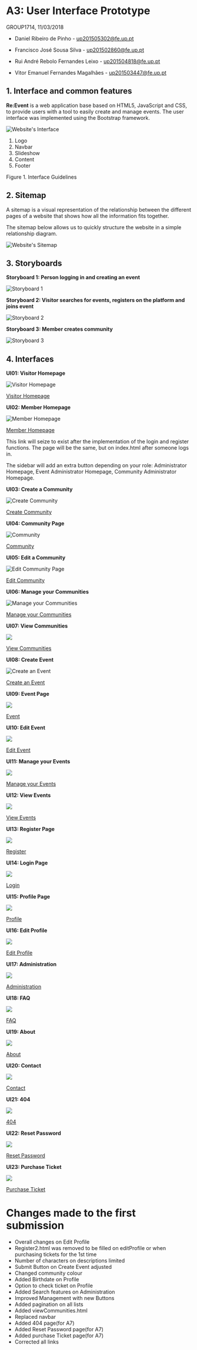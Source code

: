 # A3: User Interface Prototype

GROUP1714, 11/03/2018 

* Daniel Ribeiro de Pinho - up201505302@fe.up.pt 

* Francisco José Sousa Silva - up201502860@fe.up.pt 

* Rui André Rebolo Fernandes Leixo - up201504818@fe.up.pt 

* Vitor Emanuel Fernandes Magalhães - up201503447@fe.up.pt 

 
## 1. Interface and common features

**Re:Event** is a web application base based on HTML5, JavaScript and CSS, to provide users with a tool to easily create and manage events. The user interface was implemented using the Bootstrap framework.

![Website's Interface](https://raw.githubusercontent.com/LastLombax/lbaw1714/master/Deliverables/Interface%20Guidelines/homepage%20guideline.png?token=AYlAMbYjBYNDU2km4u4z0Gn5YZwCnNGVks5a1FxjwA%3D%3D "Interface")

1. Logo
2. Navbar
3. Slideshow
4. Content
5. Footer

Figure 1. Interface Guidelines

 
## 2. Sitemap

A sitemap is a visual representation of the relationship between the different pages of a website that shows how all the information fits together.

The sitemap below allows us to quickly structure the website in a simple relationship diagram.
 
![Website's Sitemap](https://raw.githubusercontent.com/LastLombax/lbaw1714/master/Deliverables/Site%20Map/SiteMap.png?token=AYlAMawp0h4bKsJ-gmYRcwVEtIFasb4Qks5a1F7MwA%3D%3D)
 
## 3. Storyboards
 
**Storyboard 1: Person logging in and creating an event**

![Storyboard 1](https://raw.githubusercontent.com/LastLombax/lbaw1714/master/Deliverables/Storyboards/storyboard%201.png?token=AYlAMemyW9RkizBFP_g15wGlWuR4UBedks5a1F71wA%3D%3D)

**Storyboard 2: Visitor searches for events, registers on the platform and joins event**

![Storyboard 2](https://raw.githubusercontent.com/LastLombax/lbaw1714/master/Deliverables/Storyboards/storyboard%202.png?token=AYlAMX54nMD5nyEuRGKFPi-WtAsYCX4Aks5a1F8IwA%3D%3D)

**Storyboard 3: Member creates community**

![Storyboard 3](https://raw.githubusercontent.com/LastLombax/lbaw1714/master/Deliverables/Storyboards/storyboard%203.png?token=AYlAMXxC2ib_at-RHIlvwINeLS_cFZHsks5a1F8UwA%3D%3D)
 
## 4. Interfaces

**UI01: Visitor Homepage**

![Visitor Homepage](https://raw.githubusercontent.com/LastLombax/lbaw1714/master/Deliverables/Interfaces'%20screenshots/visitorHomepage.png?token=AYlAMeqJl_wjQgtLSWCMM7TwOZhCbIIJks5a1F-PwA%3D%3D)

[Visitor Homepage](https://lastlombax.github.io/lbaw1714/index.html)

**UI02: Member Homepage**

![Member Homepage](https://raw.githubusercontent.com/LastLombax/lbaw1714/master/Deliverables/Interfaces'%20screenshots/memberHomepage.png?token=AYlAMXAJElp8OUsV56O4JLNssK2Eviobks5a1F_OwA%3D%3D)

[Member Homepage](https://lastlombax.github.io/lbaw1714/memberHomepage.html)

This link will seize to exist after the implementation of the login and register functions. 
The page will be the same, but on index.html after someone logs in.

The sidebar will add an extra button depending on your role: Administrator Homepage, Event Administrator Homepage,
Community Administrator Homepage.



**UI03: Create a Community**

![Create Community](https://raw.githubusercontent.com/LastLombax/lbaw1714/master/Deliverables/Interfaces'%20screenshots/createCommunity.png?token=AYlAMZ7HVbC59yXvfWIwm1YfFaCW2P9Eks5a1F_1wA%3D%3D)

[Create Community](https://lastlombax.github.io/lbaw1714/createCommunity.html)

**UI04: Community Page**

![Community](https://raw.githubusercontent.com/LastLombax/lbaw1714/master/Deliverables/Interfaces'%20screenshots/community%20page.png?token=AYlAMbTT1hhfdc-xWLidm3N54FN_2hG2ks5a1GAJwA%3D%3D)

[Community](https://lastlombax.github.io/lbaw1714/community.html)

**UI05: Edit a Community**

![Edit Community Page](https://raw.githubusercontent.com/LastLombax/lbaw1714/master/Deliverables/Interfaces'%20screenshots/editCommunity.png?token=AYlAMZm4W3fjuUSC9dFjKkidRCcXyEkEks5a1GAdwA%3D%3D)

[Edit Community](https://lastlombax.github.io/lbaw1714/editCommunity.html)

**UI06: Manage your Communities**

![Manage your Communities](https://raw.githubusercontent.com/LastLombax/lbaw1714/master/Deliverables/Interfaces'%20screenshots/manageCommunities.png?token=AYlAMQ3nzT3ZmglvclmDILu28upFOkl2ks5a1GBawA%3D%3D)

[Manage your Communities](https://lastlombax.github.io/lbaw1714/manageCommunities.html)


**UI07: View Communities**

![](https://raw.githubusercontent.com/LastLombax/lbaw1714/master/Deliverables/Interfaces'%20screenshots/viewCommunities.png?token=AYlAMXUKX5zCtMndncaKQj2mKdiVGxnpks5a1GBywA%3D%3D)

[View Communities](https://lastlombax.github.io/lbaw1714/viewCommunities.html)




**UI08: Create Event**

![Create an Event](https://raw.githubusercontent.com/LastLombax/lbaw1714/master/Deliverables/Interfaces'%20screenshots/createEvent.png?token=AYlAMZUK1vtQY1PSbrducdkUJKHns2JGks5a1GCDwA%3D%3D)

[Create an Event](https://lastlombax.github.io/lbaw1714/createEvent.html)


**UI09: Event Page**

![](https://raw.githubusercontent.com/LastLombax/lbaw1714/master/Deliverables/Interfaces'%20screenshots/event.png?token=AYlAMUS6wEqWLtPo3O_wHBZ-uZeccnJAks5a1GDQwA%3D%3D)

[Event](https://lastlombax.github.io/lbaw1714/event.html)


**UI10: Edit Event**

![](https://raw.githubusercontent.com/LastLombax/lbaw1714/master/Deliverables/Interfaces'%20screenshots/editEvent.png?token=AYlAMaYKLdIT01FiHep1wNDN9S4LTkxXks5a1GDnwA%3D%3D)

[Edit Event](https://lastlombax.github.io/lbaw1714/editEvent.html)


**UI11: Manage your Events**

![](https://raw.githubusercontent.com/LastLombax/lbaw1714/master/Deliverables/Interfaces'%20screenshots/manageEvents.png?token=AYlAMTUBzpei5f8FSjQymA7nCKkVWmwLks5a1GD3wA%3D%3D)

[Manage your Events](https://lastlombax.github.io/lbaw1714/manageEvents.html)


**UI12: View Events**

![](https://raw.githubusercontent.com/LastLombax/lbaw1714/master/Deliverables/Interfaces'%20screenshots/viewEvents.png?token=AYlAMaC1hlTDmPrnelxABSPn0JRayeibks5a1GENwA%3D%3D)

[View Events](https://lastlombax.github.io/lbaw1714/viewEvents.html)





**UI13: Register Page**

![](https://raw.githubusercontent.com/LastLombax/lbaw1714/master/Deliverables/Interfaces'%20screenshots/register.png?token=AYlAMUaIilEdOtyXuE127QD4UgzRYG7cks5a1GEYwA%3D%3D)

[Register](https://lastlombax.github.io/lbaw1714/register.html)


**UI14: Login Page**

![](https://raw.githubusercontent.com/LastLombax/lbaw1714/master/Deliverables/Interfaces'%20screenshots/login.png?token=AYlAMWKag-fgR5WBKa-SezMFFrcubPgMks5a1GEqwA%3D%3D)

[Login](https://lastlombax.github.io/lbaw1714/login.html)


**UI15: Profile Page**

![](https://raw.githubusercontent.com/LastLombax/lbaw1714/master/Deliverables/Interfaces'%20screenshots/profile.png?token=AYlAMb_kj9MGWLJjfTiADoUedIs-ajw8ks5a1GE0wA%3D%3D)

[Profile](https://lastlombax.github.io/lbaw1714/profile.html)


**UI16: Edit Profile**

![](https://raw.githubusercontent.com/LastLombax/lbaw1714/master/Deliverables/Interfaces'%20screenshots/editProfile.png?token=AYlAMawFZbfYSGkY132yhA8bwnt_XMOWks5a1GFWwA%3D%3D)

[Edit Profile](https://lastlombax.github.io/lbaw1714/editProfile.html)

**UI17: Administration**

![](https://raw.githubusercontent.com/LastLombax/lbaw1714/master/Deliverables/Interfaces'%20screenshots/adminZone.png?token=AYlAMYz4iZVxcdQTvp4wjCJmy0p5mr0Qks5a1GFuwA%3D%3D)

[Administration](https://lastlombax.github.io/lbaw1714/administration.html)


**UI18: FAQ**

![](https://raw.githubusercontent.com/LastLombax/lbaw1714/master/Deliverables/Interfaces'%20screenshots/faq.png?token=AYlAMSHKxFcHshOeXrmn3VqoXakVoYhxks5a1GGZwA%3D%3D)

[FAQ](https://lastlombax.github.io/lbaw1714/faq.html)

**UI19: About**

![](https://raw.githubusercontent.com/LastLombax/lbaw1714/master/Deliverables/Interfaces'%20screenshots/about.png?token=AYlAMaX_1UEctvbw75H048nBY-gJlZjYks5a1GFpwA%3D%3D)

[About](https://lastlombax.github.io/lbaw1714/about.html)

**UI20: Contact**

![](https://raw.githubusercontent.com/LastLombax/lbaw1714/master/Deliverables/Interfaces'%20screenshots/contactUs.png?token=AYlAMSAIE1ZWbdAhp1LVp9Dn12Utmi4Eks5a1GGxwA%3D%3D)

[Contact](https://lastlombax.github.io/lbaw1714/contact.html)

**UI21: 404**

![](https://raw.githubusercontent.com/LastLombax/lbaw1714/master/Deliverables/Interfaces'%20screenshots/404.png?token=AYlAMWcRxv9kCrCSokfJVEpTCKSSeW5Jks5a1GHJwA%3D%3D)

[404](https://lastlombax.github.io/lbaw1714/404.html)

**UI22: Reset Password**

![](https://raw.githubusercontent.com/LastLombax/lbaw1714/master/Deliverables/Interfaces'%20screenshots/resetPassword.png?token=AYlAMZ9OPwQ8440yNqFBkpajKDB5Xmjaks5a1GHrwA%3D%3D)

[Reset Password](https://lastlombax.github.io/lbaw1714/resetPassword.html)

**UI23: Purchase Ticket**

![](https://raw.githubusercontent.com/LastLombax/lbaw1714/master/Deliverables/Interfaces'%20screenshots/purchaseTicket.png?token=AYlAMUyTrSjnUrdDiOWlQ1shSkphWxReks5a1GHEwA%3D%3D)

[Purchase Ticket](https://lastlombax.github.io/lbaw1714/purchaseTicket.html)

# Changes made to the first submission

* Overall changes on Edit Profile
* Register2.html was removed to be filled on editProfile or when purchasing tickets for the 1st time
* Number of characters on descriptions limited
* Submit Button on Create Event adjusted
* Changed community colour 
* Added Birthdate on Profile
* Option to check ticket on Profile
* Added Search features on Administration
* Improved Management with new Buttons
* Added pagination on all lists
* Added viewCommunities.html
* Replaced navbar
* Added 404 page(for A7)
* Added Reset Password page(for A7)
* Added purchase Ticket page(for A7)
* Corrected all links
